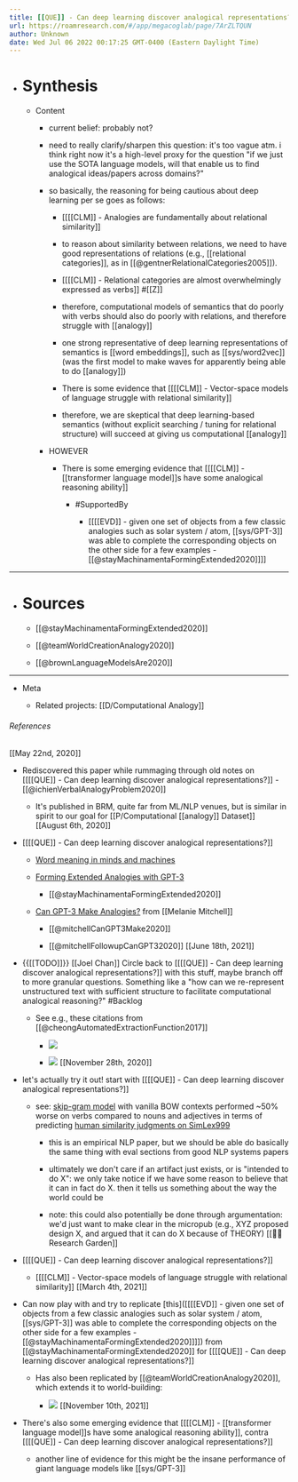 ```yaml
---
title: [[QUE]] - Can deep learning discover analogical representations?
url: https://roamresearch.com/#/app/megacoglab/page/7ArZLTQUN
author: Unknown
date: Wed Jul 06 2022 00:17:25 GMT-0400 (Eastern Daylight Time)
---
```


- # Synthesis

    - Content

        - current belief: probably not?

        - need to really clarify/sharpen this question: it's too vague atm. i think right now it's a high-level proxy for the question "if we just use the SOTA language models, will that enable us to find analogical ideas/papers across domains?"

        - so basically, the reasoning for being cautious about deep learning per se goes as follows:

            - [[[[CLM]] - Analogies are fundamentally about relational similarity]]

            - to reason about similarity between relations, we need to have good representations of relations (e.g., [[relational categories]], as in [[@gentnerRelationalCategories2005]]).

            - [[[[CLM]] - Relational categories are almost overwhelmingly expressed as verbs]] #[[Z]]

            - therefore, computational models of semantics that do poorly with verbs should also do poorly with relations, and therefore struggle with [[analogy]]

            - one strong representative of deep learning representations of semantics is [[word embeddings]], such as [[sys/word2vec]] (was the first model to make waves for apparently being able to do [[analogy]])

            - There is some evidence that [[[[CLM]] - Vector-space models of language struggle with relational similarity]]

            - therefore, we are skeptical that deep learning-based semantics (without explicit searching / tuning for relational structure) will succeed at giving us computational [[analogy]]

        - HOWEVER

            - There is some emerging evidence that [[[[CLM]] - [[transformer language model]]s have some analogical reasoning ability]]

                - #SupportedBy

                    - [[[[EVD]] - given one set of objects from a few classic analogies such as solar system / atom, [[sys/GPT-3]] was able to complete the corresponding objects on the other side for a few examples - [[@stayMachinamentaFormingExtended2020]]]]
- ---
- # Sources

    - [[@stayMachinamentaFormingExtended2020]]

    - [[@teamWorldCreationAnalogy2020]]

    - [[@brownLanguageModelsAre2020]]
- ---
- Meta

    - Related projects: [[D/Computational Analogy]]

###### References

[[May 22nd, 2020]]

- Rediscovered this paper while rummaging through old notes on [[[[QUE]] - Can deep learning discover analogical representations?]] - [[@ichienVerbalAnalogyProblem2020]]

    - It's published in BRM, quite far from ML/NLP venues, but is similar in spirit to our goal for [[P/Computational [[analogy]] Dataset]]
[[August 6th, 2020]]

- [[[[QUE]] - Can deep learning discover analogical representations?]]

    - [Word meaning in minds and machines](https://arxiv.org/abs/2008.01766)

    - [Forming Extended Analogies with GPT-3](https://machinamenta.blogspot.com/2020/08/forming-extended-analogies-with-gpt-3.html)

        - [[@stayMachinamentaFormingExtended2020]]

    - [Can GPT-3 Make Analogies?](https://medium.com/@melaniemitchell.me/can-gpt-3-make-analogies-16436605c446) from [[Melanie Mitchell]]

        - [[@mitchellCanGPT3Make2020]]

        - [[@mitchellFollowupCanGPT32020]]
[[June 18th, 2021]]

- {{[[TODO]]}} [[Joel Chan]] Circle back to [[[[QUE]] - Can deep learning discover analogical representations?]] with this stuff, maybe branch off to more granular questions. Something like a "how can we re-represent unstructured text with sufficient structure to facilitate computational analogical reasoning?" #Backlog

    - See e.g., these citations from [[@cheongAutomatedExtractionFunction2017]]

        - ![](https://firebasestorage.googleapis.com/v0/b/firescript-577a2.appspot.com/o/imgs%2Fapp%2Fmegacoglab%2FkCktxH2fwn.png?alt=media&token=ab13eb14-5a94-45fb-bb10-6f28ca6052ef)

        - ![](https://firebasestorage.googleapis.com/v0/b/firescript-577a2.appspot.com/o/imgs%2Fapp%2Fmegacoglab%2FcClnauGv3z.png?alt=media&token=48fcbeab-c072-4ae5-8c43-55dfe552bbbf)
[[November 28th, 2020]]

- let's actually try it out! start with [[[[QUE]] - Can deep learning discover analogical representations?]]

    - see: [skip-gram model](((4xz52frAQ))) with vanilla BOW contexts performed ~50% worse on verbs compared to nouns and adjectives in terms of predicting [human similarity judgments on SimLex999](((n3Xi0Tp0B)))

        - this is an empirical NLP paper, but we should be able do basically the same thing with eval sections from good NLP systems papers

        - ultimately we don't care if an artifact just exists, or is "intended to do X": we only take notice if we have some reason to believe that it can in fact do X. then it tells us something about the way the world could be

        - note: this could also potentially be done through argumentation: we'd just want to make clear in the micropub (e.g., XYZ proposed design X, and argued that it can do X because of THEORY)
[[🌱🌾 Research Garden]]

- [[[[QUE]] - Can deep learning discover analogical representations?]]

    - [[[[CLM]] - Vector-space models of language struggle with relational similarity]]
[[March 4th, 2021]]

- Can now play with and try to replicate [this]([[[[EVD]] - given one set of objects from a few classic analogies such as solar system / atom, [[sys/GPT-3]] was able to complete the corresponding objects on the other side for a few examples - [[@stayMachinamentaFormingExtended2020]]]]) from [[@stayMachinamentaFormingExtended2020]] for [[[[QUE]] - Can deep learning discover analogical representations?]]

    - Has also been replicated by [[@teamWorldCreationAnalogy2020]], which extends it to world-building:

        - ![](https://firebasestorage.googleapis.com/v0/b/firescript-577a2.appspot.com/o/imgs%2Fapp%2Fmegacoglab%2FFteLleqIY3.png?alt=media&token=9b0fad37-cdc8-4119-be2c-2f45509c4b5d)
[[November 10th, 2021]]

- There's also some emerging evidence that [[[[CLM]] - [[transformer language model]]s have some analogical reasoning ability]], contra [[[[QUE]] - Can deep learning discover analogical representations?]]

    - another line of evidence for this might be the insane performance of giant language models like [[sys/GPT-3]]
